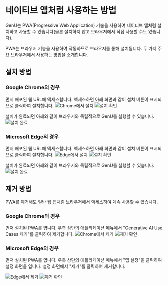 # 네이티브 앱처럼 사용하는 방법

GenU는 PWA(Progressive Web Application) 기술을 사용하여 네이티브 앱처럼 설치하고 사용할 수 있습니다(물론 설치하지 않고 브라우저에서 직접 사용할 수도 있습니다).

PWA는 브라우저 기능을 사용하여 작동하므로 브라우저를 통해 설치됩니다. 두 가지 주요 브라우저에서 사용하는 방법을 소개합니다.

## 설치 방법

### Google Chrome의 경우

먼저 배포된 웹 URL에 액세스합니다. 액세스하면 아래 화면과 같이 설치 버튼이 표시되므로 클릭하여 설치합니다.
![Chrome에서 설치](../assets/images/pwa/chrome_install.png)
![설치 확인](../assets/images/pwa/chrome_install_confirm.png)

설치가 완료되면 아래와 같이 브라우저와 독립적으로 GenU를 실행할 수 있습니다.
![설치 완료](../assets/images/pwa/chrome_installed.png)

### Microsoft Edge의 경우

먼저 배포된 웹 URL에 액세스합니다. 액세스하면 아래 화면과 같이 설치 버튼이 표시되므로 클릭하여 설치합니다.
![Edge에서 설치](../assets/images/pwa/edge_install.png)
![설치 확인](../assets/images/pwa/edge_install_confirm.png)

설치가 완료되면 아래와 같이 브라우저와 독립적으로 GenU를 실행할 수 있습니다.
![설치 완료](../assets/images/pwa/edge_installed.png)

## 제거 방법

PWA를 제거해도 일반 웹 앱처럼 브라우저에서 액세스하여 계속 사용할 수 있습니다.

### Google Chrome의 경우

먼저 설치된 PWA를 엽니다. 우측 상단의 애플리케이션 메뉴에서 "Generative AI Use Cases 제거"를 클릭하여 제거합니다.
![Chrome에서 제거](../assets/images/pwa/chrome_uninstall.png)
![제거 확인](../assets/images/pwa/chrome_uninstall_confirm.png)

### Microsoft Edge의 경우

먼저 설치된 PWA를 엽니다. 우측 상단의 애플리케이션 메뉴에서 "앱 설정"을 클릭하여 설정 화면을 엽니다. 설정 화면에서 "제거"를 클릭하여 제거합니다.

![Edge에서 제거](../assets/images/pwa/edge_uninstall.png)
![제거 확인](../assets/images/pwa/edge_uninstall_confirm.png)
